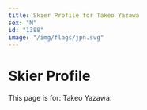 ```yaml
---
title: Skier Profile for Takeo Yazawa
sex: "M"
id: "1388"
image: "/img/flags/jpn.svg" 
---
```


# Skier Profile

This page is for: Takeo Yazawa.
    